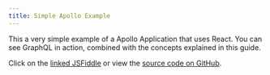 ```yaml
---
title: Simple Apollo Example
---
```


This a very simple example of a Apollo Application that uses React. You can see GraphQL in action, combined with the concepts explained in this guide.

Click on the [linked JSFiddle](http://jsfiddle.net/Ltgg6pjx/7) or view the [source code on GitHub](https://github.com/apollostack/frontpage-react-app).

<div><script async src="http://jsfiddle.net/Ltgg6pjx/7/embed/js,result/"></script></div>
